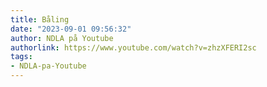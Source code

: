 ```yaml
---
title: Båling
date: "2023-09-01 09:56:32"
author: NDLA på Youtube
authorlink: https://www.youtube.com/watch?v=zhzXFERI2sc
tags:
- NDLA-pa-Youtube
---
```

